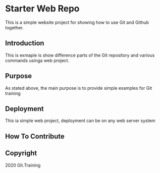 # Starter Web Repo

This is a simple website project for showing how to use Git and Github together.

## Introduction

This is exmaple is show difference parts of the Git repository and various commands usinga web project.

## Purpose

As stated above, the main purpose is to provide simple examples for Git training

## Deployment

This ia simple web project, deployment can be on any web server system

## How To Contribute

## Copyright

2020 Git.Training
